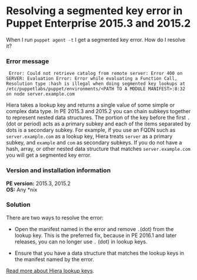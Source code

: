 # Resolving a segmented key error in Puppet Enterprise 2015.3 and 2015.2
<p>When I run <code>puppet agent -t</code> I get a segmented key error. How do I resolve it?</p>
<h3 id="error-message">Error message</h3>
<p><code> Error: Could not retrieve catalog from remote server: Error 400 on SERVER: Evaluation Error: Error while evaluating a Function Call, Resolution type :hash is illegal when doing segmented key lookups at /etc/puppetlabs/puppet/environments/&lt;PATH TO A MODULE MANIFEST&gt;:8:32 on node server.example.com </code></p>
<p>Hiera takes a lookup key and returns a single value of some simple or complex data type. In PE 2015.3 and 2015.2 you can chain subkeys together to represent nested data structures. The portion of the key before the first <code>.</code> (dot or period) acts as a primary subkey and each of the items separated by dots is a secondary subkey. For example, if you use an FQDN such as <code>server.example.com</code> as a lookup key, Hiera treats <code>server</code> as a primary subkey, and <code>example</code> and <code>com</code> as secondary subkeys. If you do not have a hash, array, or other nested data structure that matches <code>server.example.com</code> you will get a segmented key error.</p>
<h3 id="version-and-installation-information">Version and installation information</h3>
<p><strong>PE version:</strong> 2015.3, 2015.2<br><strong>OS:</strong> Any *nix</p>
<h3 id="solution">Solution</h3>
<p>There are two ways to resolve the error:</p>
<ul>
<li>
<p>Open the manifest named in the error and remove <code>.</code>(dot) from the lookup key. This is the preferred fix, because in PE 2016.1 and later releases, you can no longer use <code>.</code> (dot) in lookup keys.</p>
</li>
<li>
<p>Ensure that you have a data structure that matches the lookup keys in the manifest named by the error.</p>
</li>
</ul>
<p><a href="https://github.com/puppetlabs/docs-archive/blob/main/hiera/3.0/lookup_types.markdown">Read more about Hiera lookup keys</a>.</p>
